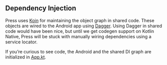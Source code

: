 ## Dependency Injection
Press uses [Koin](https://start.insert-koin.io/#/) for maintaining the object graph in shared code. These objects are wired to the Android app using [Dagger](https://dagger.dev/). Using Dagger in shared code would have been nice, but until we get codegen support on Kotlin Native, Press will be stuck with manually wiring dependencies using a service locator.

If you’re curious to see code, the Android and the shared DI graph are initialized in [App.kt](https://github.com/saket/Press/blob/master/androidApp/src/main/java/press/App.kt#L18). 
